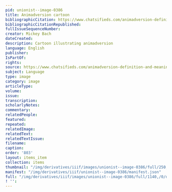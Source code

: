 ```yaml
---
pid: unionist--image-0386
title: Animadversion cartoon
bibliographicCitation: https://www.chatsifieds.com/animadversion-definition-and-meaning/
bibliographicCitationRepublished: 
fullIssueSequenceNumber: 
creator: Mickey Bach
dateCreated: 
description: Cartoon illustrating animadversion
language: English
publisher: 
IsPartOf: 
rights: 
source: https://www.chatsifieds.com/animadversion-definition-and-meaning/
subject: Language
type: image
category: image
articleType: 
volume: 
issue: 
transcription: 
scholarlyNotes: 
commentary: 
relatedPeople: 
featured: 
repeated: 
relatedImage: 
relatedText: 
relatedTextIssue: 
filename: 
caption: 
order: '803'
layout: items_item
collection: items
thumbnail: "/img/derivatives/iiif/images/unionist--image-0386/full/250,/0/default.jpg"
manifest: "/img/derivatives/iiif/unionist--image-0386/manifest.json"
full: "/img/derivatives/iiif/images/unionist--image-0386/full/1140,/0/default.jpg"
! '': 
---
```

